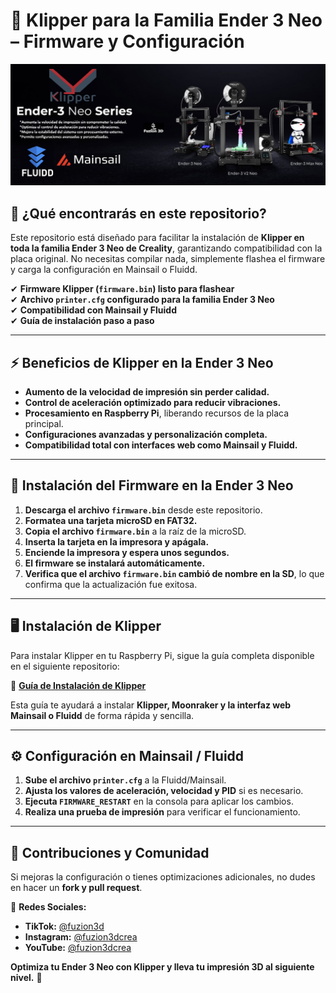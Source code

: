 # 🚀 Klipper para la Familia Ender 3 Neo – Firmware y Configuración  

<p align="center">
  <img src="neo.png" alt="Ender 3 Neo con Klipper" width="1000"/>
</p>

## 📌 ¿Qué encontrarás en este repositorio?  
Este repositorio está diseñado para facilitar la instalación de **Klipper en toda la familia Ender 3 Neo de Creality**, garantizando compatibilidad con la placa original. No necesitas compilar nada, simplemente flashea el firmware y carga la configuración en Mainsail o Fluidd.  

✔ **Firmware Klipper (`firmware.bin`) listo para flashear**  
✔ **Archivo `printer.cfg` configurado para la familia Ender 3 Neo**  
✔ **Compatibilidad con Mainsail y Fluidd**  
✔ **Guía de instalación paso a paso**  

---

## ⚡ Beneficios de Klipper en la Ender 3 Neo  
- **Aumento de la velocidad de impresión sin perder calidad.**  
- **Control de aceleración optimizado para reducir vibraciones.**  
- **Procesamiento en Raspberry Pi**, liberando recursos de la placa principal.  
- **Configuraciones avanzadas y personalización completa.**  
- **Compatibilidad total con interfaces web como Mainsail y Fluidd.**  

---

## 🔧 Instalación del Firmware en la Ender 3 Neo  
1. **Descarga el archivo `firmware.bin`** desde este repositorio.  
2. **Formatea una tarjeta microSD en FAT32.**  
3. **Copia el archivo `firmware.bin`** a la raíz de la microSD.  
4. **Inserta la tarjeta en la impresora y apágala.**  
5. **Enciende la impresora y espera unos segundos.**  
6. **El firmware se instalará automáticamente.**  
7. **Verifica que el archivo `firmware.bin` cambió de nombre en la SD**, lo que confirma que la actualización fue exitosa.  

---

## 🖥 Instalación de Klipper  
Para instalar Klipper en tu Raspberry Pi, sigue la guía completa disponible en el siguiente repositorio:  

🔗 **[Guía de Instalación de Klipper](https://github.com/dw-0/kiauh)**  

Esta guía te ayudará a instalar **Klipper, Moonraker y la interfaz web Mainsail o Fluidd** de forma rápida y sencilla.  

---

## ⚙️ Configuración en Mainsail / Fluidd  
1. **Sube el archivo `printer.cfg`** a la Fluidd/Mainsail.  
2. **Ajusta los valores de aceleración, velocidad y PID** si es necesario.  
3. **Ejecuta `FIRMWARE_RESTART`** en la consola para aplicar los cambios.  
4. **Realiza una prueba de impresión** para verificar el funcionamiento.  

---

## 🔗 Contribuciones y Comunidad  
Si mejoras la configuración o tienes optimizaciones adicionales, no dudes en hacer un **fork y pull request**.  

📌 **Redes Sociales:**  
- **TikTok:** [@fuzion3d](https://www.tiktok.com/@fuzion3d)  
- **Instagram:** [@fuzion3dcrea](https://www.instagram.com/fuzion3dcrea)  
- **YouTube:** [@fuzion3dcrea](https://youtube.com/@fuzion3dcrea)  

**Optimiza tu Ender 3 Neo con Klipper y lleva tu impresión 3D al siguiente nivel.** 🚀  


